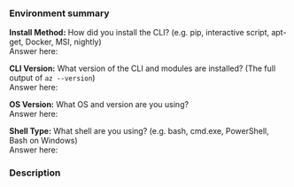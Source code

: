 ### Environment summary

**Install Method:** How did you install the CLI? (e.g. pip, interactive script, apt-get, Docker, MSI, nightly)  
Answer here:

**CLI Version:** What version of the CLI and modules are installed? (The full output of `az --version`)  
Answer here:

**OS Version:** What OS and version are you using?  
Answer here:

**Shell Type:** What shell are you using? (e.g. bash, cmd.exe, PowerShell, Bash on Windows)  
Answer here:

### Description

